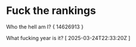 # Fuck the rankings

Who the hell am I?
{ 14626913 }

What fucking year is it?
[ 2025-03-24T22:33:20Z ]
